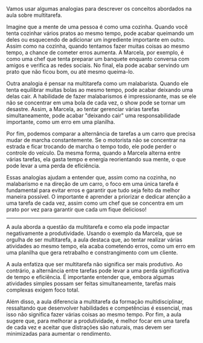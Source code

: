 Vamos usar algumas analogias para descrever os conceitos abordados na aula sobre multitarefa.

Imagine que a mente de uma pessoa é como uma cozinha. Quando você tenta cozinhar vários pratos ao mesmo tempo, pode acabar queimando um deles ou esquecendo de adicionar um ingrediente importante em outro. Assim como na cozinha, quando tentamos fazer muitas coisas ao mesmo tempo, a chance de cometer erros aumenta. A Marcela, por exemplo, é como uma chef que tenta preparar um banquete enquanto conversa com amigos e verifica as redes sociais. No final, ela pode acabar servindo um prato que não ficou bom, ou até mesmo queima-lo.

Outra analogia é pensar na multitarefa como um malabarista. Quando ele tenta equilibrar muitas bolas ao mesmo tempo, pode acabar deixando uma delas cair. A habilidade de fazer malabarismos é impressionante, mas se ele não se concentrar em uma bola de cada vez, o show pode se tornar um desastre. Assim, a Marcela, ao tentar gerenciar várias tarefas simultaneamente, pode acabar "deixando cair" uma responsabilidade importante, como um erro em uma planilha.

Por fim, podemos comparar a alternância de tarefas a um carro que precisa mudar de marcha constantemente. Se o motorista não se concentrar na estrada e ficar trocando de marcha o tempo todo, ele pode perder o controle do veículo. Da mesma forma, quando a Marcela alterna entre várias tarefas, ela gasta tempo e energia reorientando sua mente, o que pode levar a uma perda de eficiência.

Essas analogias ajudam a entender que, assim como na cozinha, no malabarismo e na direção de um carro, o foco em uma única tarefa é fundamental para evitar erros e garantir que tudo seja feito da melhor maneira possível. O importante é aprender a priorizar e dedicar atenção a uma tarefa de cada vez, assim como um chef que se concentra em um prato por vez para garantir que cada um fique delicioso!

---
A aula aborda a questão da multitarefa e como ela pode impactar negativamente a produtividade. Usando o exemplo da Marcela, que se orgulha de ser multitarefa, a aula destaca que, ao tentar realizar várias atividades ao mesmo tempo, ela acaba cometendo erros, como um erro em uma planilha que gera retrabalho e constrangimento com um cliente.

A aula enfatiza que ser multitarefa não significa ser mais produtivo. Ao contrário, a alternância entre tarefas pode levar a uma perda significativa de tempo e eficiência. É importante entender que, embora algumas atividades simples possam ser feitas simultaneamente, tarefas mais complexas exigem foco total.

Além disso, a aula diferencia a multitarefa da formação multidisciplinar, ressaltando que desenvolver habilidades e competências é essencial, mas isso não significa fazer várias coisas ao mesmo tempo. Por fim, a aula sugere que, para melhorar a produtividade, é melhor focar em uma tarefa de cada vez e aceitar que distrações são naturais, mas devem ser minimizadas para aumentar o rendimento.